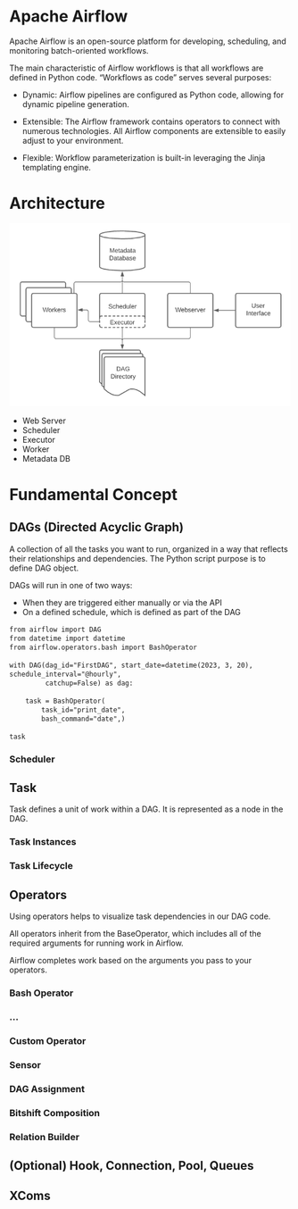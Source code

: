 # Apache Airflow
Apache Airflow is an open-source platform for developing, scheduling, and monitoring batch-oriented workflows.

The main characteristic of Airflow workflows is that all workflows are defined in Python code. “Workflows as code” serves several purposes:

- Dynamic: Airflow pipelines are configured as Python code, allowing for dynamic pipeline generation.

- Extensible: The Airflow framework contains operators to connect with numerous technologies. All Airflow components are extensible to easily adjust to your environment.

- Flexible: Workflow parameterization is built-in leveraging the Jinja templating engine.

# Architecture
![alt](arch-diag-basic.png)
- Web Server
- Scheduler
- Executor
- Worker
- Metadata DB
# Fundamental Concept

## DAGs (Directed Acyclic Graph)
A collection of all the tasks you want to run, organized in a way that reflects their relationships and dependencies.
The Python script purpose is to define DAG object.

DAGs will run in one of two ways:
- When they are triggered either manually or via the API
- On a defined schedule, which is defined as part of the DAG

```
from airflow import DAG
from datetime import datetime
from airflow.operators.bash import BashOperator

with DAG(dag_id="FirstDAG", start_date=datetime(2023, 3, 20), schedule_interval="@hourly",
         catchup=False) as dag:

    task = BashOperator(
        task_id="print_date",
        bash_command="date",)

task
```

### Scheduler

## Task
Task defines a unit of work within a DAG. It is represented as a node in the DAG.

### Task Instances
### Task Lifecycle

## Operators
Using operators helps to visualize task dependencies in our DAG code.

All operators inherit from the BaseOperator, which includes all of the required arguments for running work in Airflow.

Airflow completes work based on the arguments you pass to your operators.

### Bash Operator
### ...
### Custom Operator
### Sensor
### DAG Assignment
### Bitshift Composition
### Relation Builder

## (Optional) Hook, Connection, Pool, Queues

## XComs


